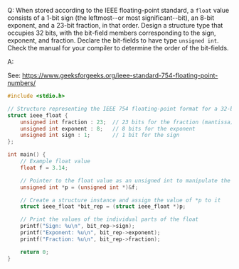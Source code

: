 Q: When stored according to the IEEE floating-point standard, a `float` value
consists of a 1-bit sign (the leftmost--or most significant--bit), an 8-bit
exponent, and a 23-bit fraction, in that order. Design a structure type that
occupies 32 bits, with the bit-field members corresponding to the sign,
exponent, and fraction. Declare the bit-fields to have type `unsigned int`.
Check the manual for your compiler to determine the order of the bit-fields.

A:

See: https://www.geeksforgeeks.org/ieee-standard-754-floating-point-numbers/

```c
#include <stdio.h>

// Structure representing the IEEE 754 floating-point format for a 32-bit float
struct ieee_float {
    unsigned int fraction : 23;  // 23 bits for the fraction (mantissa)
    unsigned int exponent : 8;   // 8 bits for the exponent
    unsigned int sign : 1;       // 1 bit for the sign
};

int main() {
    // Example float value
    float f = 3.14;

    // Pointer to the float value as an unsigned int to manipulate the bit pattern
    unsigned int *p = (unsigned int *)&f;

    // Create a structure instance and assign the value of *p to it
    struct ieee_float *bit_rep = (struct ieee_float *)p;

    // Print the values of the individual parts of the float
    printf("Sign: %u\n", bit_rep->sign);
    printf("Exponent: %u\n", bit_rep->exponent);
    printf("Fraction: %u\n", bit_rep->fraction);

    return 0;
}
```
